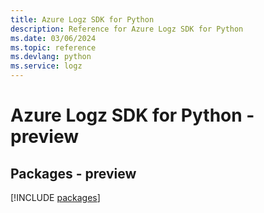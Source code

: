 ```yaml
---
title: Azure Logz SDK for Python
description: Reference for Azure Logz SDK for Python
ms.date: 03/06/2024
ms.topic: reference
ms.devlang: python
ms.service: logz
---
```

# Azure Logz SDK for Python - preview
## Packages - preview
[!INCLUDE [packages](logz-index.md)]
